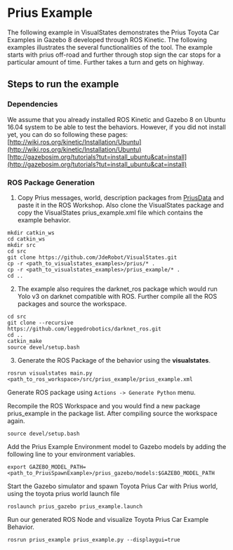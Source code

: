# Prius Example
The following example in VisualStates demonstrates the Prius Toyota Car Examples in Gazebo 8 developed through ROS Kinetic. The following examples illustrates the several functionalities of the tool. The example starts with prius off-road and further through stop sign the car stops for a particular amount of time. Further takes a turn and gets on highway.

## Steps to run the example
### Dependencies
We assume that you already installed ROS Kinetic and Gazebo 8 on Ubuntu 16.04 system to be able to test the behaviors. However, if you did not install yet, you can do so following these pages: [http://wiki.ros.org/kinetic/Installation/Ubuntu](http://wiki.ros.org/kinetic/Installation/Ubuntu)  [http://gazebosim.org/tutorials?tut=install_ubuntu&cat=install](http://gazebosim.org/tutorials?tut=install_ubuntu&cat=install)

### ROS Package Generation
1. Copy Prius messages, world, description packages from [PriusData](/prius) and paste it in the ROS Workshop. Also clone the VisualStates package and copy the VisualStates prius_example.xml file which contains the example behavior.
```
mkdir catkin_ws
cd catkin_ws
mkdir src
cd src
git clone https://github.com/JdeRobot/VisualStates.git
cp -r <path_to_visualstates_examples>/prius/* .
cp -r <path_to_visualstates_examples>/prius_example/* .
cd ..
```

2. The example also requires the darknet_ros package which would run Yolo v3 on darknet compatible with ROS. Further compile all the ROS packages and source the workspace.
```
cd src
git clone --recursive https://github.com/leggedrobotics/darknet_ros.git
cd ..
catkin_make
source devel/setup.bash
```

3. Generate the ROS Package of the behavior using the **visualstates**.
```
rosrun visualstates main.py <path_to_ros_workspace>/src/prius_example/prius_example.xml

```
Generate ROS package using `Actions -> Generate Python` menu.

Recompile the ROS Workspace and you would find a new package prius_example in the package list. After compiling source the workspace again.

```
source devel/setup.bash
```
Add the Prius Example Environment model to Gazebo models by adding the following line to your environment variables.
```
export GAZEBO_MODEL_PATH=<path_to_PriusSpawnExample>/prius_gazebo/models:$GAZEBO_MODEL_PATH
```
Start the Gazebo simulator and spawn Toyota Prius Car with Prius world, using the toyota prius world launch file
```
roslaunch prius_gazebo prius_example.launch
```
Run our generated ROS Node and visualize Toyota Prius Car Example Behavior.
```
rosrun prius_example prius_example.py --displaygui=true
```
